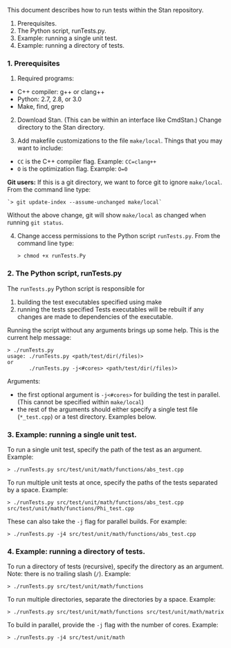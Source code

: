 This document describes how to run tests within the Stan repository.

1. Prerequisites.
2. The Python script, runTests.py.
3. Example: running a single unit test.
4. Example: running a directory of tests.

### 1. Prerequisites

1. Required programs:
  - C++ compiler: g++ or clang++
  - Python: 2.7, 2.8, or 3.0
  - Make, find, grep

2. Download Stan. (This can be within an interface like CmdStan.) Change directory to the Stan directory.

3. Add makefile customizations to the file `make/local`. Things that you may want to include:
  - `CC` is the C++ compiler flag. Example: `CC=clang++`
  - `O` is the optimization flag. Example: `O=0`

  **Git users:**
  If this is a git directory, we want to force git to ignore `make/local`. From the command line type:

    `> git update-index --assume-unchanged make/local`
  
  Without the above change, git will show `make/local` as changed when running `git status`.

4. Change access permissions to the Python script `runTests.py`. From the command line type:
   
   `> chmod +x runTests.Py`


### 2. The Python script, runTests.py

The `runTests.py` Python script is responsible for
1. building the test executables specified using make
2. running the tests specified
Tests executables will be rebuilt if any changes are made to dependencies of the executable.

Running the script without any arguments brings up some help. This is the current help message:
```
> ./runTests.py
usage: ./runTests.py <path/test/dir(/files)>
or
       ./runTests.py -j<#cores> <path/test/dir(/files)>
```

Arguments:
- the first optional argument is `-j<#cores>` for building the test in parallel. (This cannot be specified within `make/local`)
- the rest of the arguments should either specify a single test file (`*_test.cpp`) or a test directory. Examples below.

### 3. Example: running a single unit test.

To run a single unit test, specify the path of the test as an argument. Example:
```
> ./runTests.py src/test/unit/math/functions/abs_test.cpp
```

To run multiple unit tests at once, specify the paths of the tests separated by a space. Example:
```
> ./runTests.py src/test/unit/math/functions/abs_test.cpp src/test/unit/math/functions/Phi_test.cpp 
```

These can also take the `-j` flag for parallel builds. For example:
```
> ./runTests.py -j4 src/test/unit/math/functions/abs_test.cpp
```

### 4. Example: running a directory of tests.

To run a directory of tests (recursive), specify the directory as an argument. Note: there is no trailing slash (`/`). Example:
```
> ./runTests.py src/test/unit/math/functions
```

To run multiple directories, separate the directories by a space. Example:
```
> ./runTests.py src/test/unit/math/functions src/test/unit/math/matrix
```

To build in parallel, provide the `-j` flag with the number of cores. Example:
```
> ./runTests.py -j4 src/test/unit/math
```
